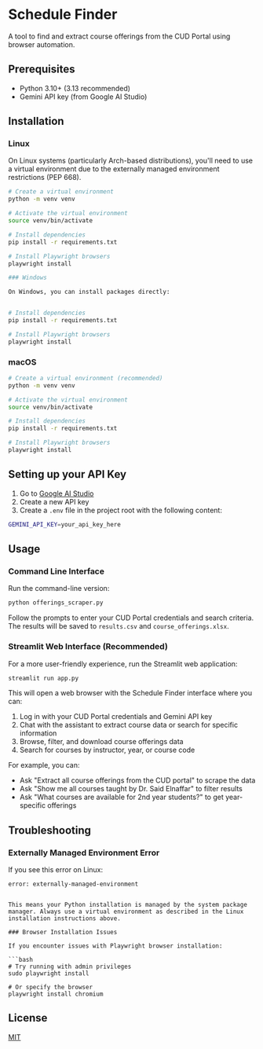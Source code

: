 # Schedule Finder

A tool to find and extract course offerings from the CUD Portal using browser automation.

## Prerequisites

- Python 3.10+ (3.13 recommended)
- Gemini API key (from Google AI Studio)

## Installation

### Linux

On Linux systems (particularly Arch-based distributions), you'll need to use a virtual environment due to the externally managed environment restrictions (PEP 668).

```bash
# Create a virtual environment
python -m venv venv

# Activate the virtual environment
source venv/bin/activate

# Install dependencies
pip install -r requirements.txt

# Install Playwright browsers
playwright install

### Windows

On Windows, you can install packages directly:


# Install dependencies
pip install -r requirements.txt

# Install Playwright browsers
playwright install
```

### macOS

```bash
# Create a virtual environment (recommended)
python -m venv venv

# Activate the virtual environment
source venv/bin/activate

# Install dependencies
pip install -r requirements.txt

# Install Playwright browsers
playwright install
```

## Setting up your API Key

1. Go to [Google AI Studio](https://aistudio.google.com/)
2. Create a new API key
3. Create a `.env` file in the project root with the following content:

``` bash
GEMINI_API_KEY=your_api_key_here
```

## Usage

### Command Line Interface

Run the command-line version:

```bash
python offerings_scraper.py
```

Follow the prompts to enter your CUD Portal credentials and search criteria. The results will be saved to `results.csv` and `course_offerings.xlsx`.

### Streamlit Web Interface (Recommended)

For a more user-friendly experience, run the Streamlit web application:

```bash
streamlit run app.py
```

This will open a web browser with the Schedule Finder interface where you can:

1. Log in with your CUD Portal credentials and Gemini API key
2. Chat with the assistant to extract course data or search for specific information
3. Browse, filter, and download course offerings data
4. Search for courses by instructor, year, or course code

For example, you can:

- Ask "Extract all course offerings from the CUD portal" to scrape the data
- Ask "Show me all courses taught by Dr. Said Elnaffar" to filter results
- Ask "What courses are available for 2nd year students?" to get year-specific offerings

## Troubleshooting

### Externally Managed Environment Error

If you see this error on Linux:

``` plaintext
error: externally-managed-environment


This means your Python installation is managed by the system package manager. Always use a virtual environment as described in the Linux installation instructions above.

### Browser Installation Issues

If you encounter issues with Playwright browser installation:

```bash
# Try running with admin privileges
sudo playwright install

# Or specify the browser
playwright install chromium
```

## License

[MIT](LICENSE)
